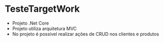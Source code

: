 # TesteTargetWork
- Projeto .Net Core
- Projeto utiliza arquitetura MVC
- No projeto é possível realizar ações de CRUD nos clientes e produtos
